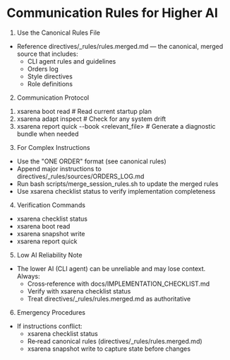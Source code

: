 # Communication Rules for Higher AI

1) Use the Canonical Rules File
- Reference directives/_rules/rules.merged.md — the canonical, merged source that includes:
  - CLI agent rules and guidelines
  - Orders log
  - Style directives
  - Role definitions

2) Communication Protocol
1. xsarena boot read        # Read current startup plan
2. xsarena adapt inspect    # Check for any system drift
3. xsarena report quick --book <relevant_file>  # Generate a diagnostic bundle when needed

3) For Complex Instructions
- Use the "ONE ORDER" format (see canonical rules)
- Append major instructions to directives/_rules/sources/ORDERS_LOG.md
- Run bash scripts/merge_session_rules.sh to update the merged rules
- Use xsarena checklist status to verify implementation completeness

4) Verification Commands
- xsarena checklist status
- xsarena boot read
- xsarena snapshot write
- xsarena report quick

5) Low AI Reliability Note
- The lower AI (CLI agent) can be unreliable and may lose context. Always:
  - Cross‑reference with docs/IMPLEMENTATION_CHECKLIST.md
  - Verify with xsarena checklist status
  - Treat directives/_rules/rules.merged.md as authoritative

6) Emergency Procedures
- If instructions conflict:
  - xsarena checklist status
  - Re‑read canonical rules (directives/_rules/rules.merged.md)
  - xsarena snapshot write to capture state before changes